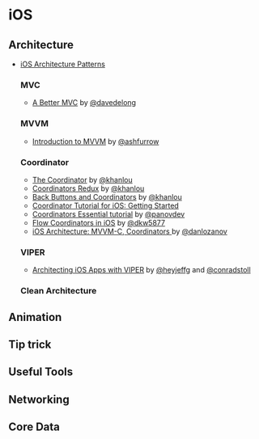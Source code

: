 # iOS

## Architecture

- [iOS Architecture Patterns](https://medium.com/ios-os-x-development/ios-architecture-patterns-ecba4c38de52) 

  ### MVC
  
  - [A Better MVC](https://davedelong.com/blog/2017/11/06/a-better-mvc-part-1-the-problems/) by [@davedelong](https://twitter.com/davedelong)
  
  ### MVVM
  
  - [Introduction to MVVM](https://www.objc.io/issues/13-architecture/mvvm/) by [@ashfurrow](https://twitter.com/ashfurrow)
  
  ### Coordinator
  
  - [The Coordinator](http://khanlou.com/2015/01/the-coordinator/) by [@khanlou](https://twitter.com/khanlou)
  - [Coordinators Redux](http://khanlou.com/2015/10/coordinators-redux/) by [@khanlou](https://twitter.com/khanlou)
  - [Back Buttons and Coordinators](http://khanlou.com/2017/05/back-buttons-and-coordinators/) by [@khanlou](https://twitter.com/khanlou)
  - [Coordinator Tutorial for iOS: Getting Started](https://www.raywenderlich.com/158-coordinator-tutorial-for-ios-getting-started)
  - [Coordinators Essential tutorial](https://medium.com/blacklane-engineering/coordinators-essential-tutorial-part-i-376c836e9ba7) by [@panovdev](https://twitter.com/panovdev)
  - [Flow Coordinators in iOS](https://medium.com/@dkw5877/flow-coordinators-333ed64f3dd) by [@dkw5877](https://medium.com/@dkw5877)
  - [iOS Architecture: MVVM-C, Coordinators ](https://medium.com/sudo-by-icalia-labs/ios-architecture-mvvm-c-coordinators-3-6-3960ad9a6d85) by [@danlozanov](https://twitter.com/danlozanov)
  
  ### VIPER
  
  - [Architecting iOS Apps with VIPER](https://www.objc.io/issues/13-architecture/viper/) by [@heyjeffg](https://twitter.com/heyjeffg) and [@conradstoll](https://twitter.com/conradstoll)
  
  ### Clean Architecture

## Animation

## Tip trick

## Useful Tools

## Networking

## Core Data




